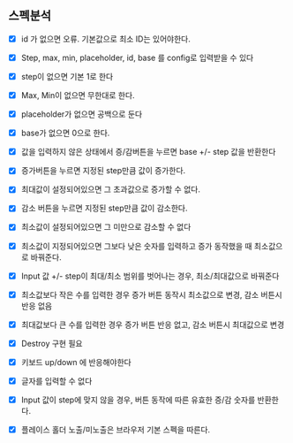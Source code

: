 ## 스펙분석

- [x] id 가 없으면 오류. 기본값으로 최소 ID는 있어야한다.
- [x] Step, max, min, placeholder, id, base 를 config로 입력받을 수 있다
- [x] step이 없으면 기본 1로 한다
- [x] Max, Min이 없으면 무한대로 한다.
- [x] placeholder가 없으면 공백으로 둔다
- [x] base가 없으면 0으로 한다.
- [x] 값을 입력하지 않은 상태에서 증/감버튼을 누르면 base +/- step 값을 반환한다
- [x] 증가버튼을 누르면 지정된 step만큼 값이 증가한다.
- [x] 최대값이 설정되어있으면 그 초과값으로 증가할 수 없다.
- [x] 감소 버튼을 누르면 지정된 step만큼 값이 감소한다.
- [x] 최소값이 설정되어있으면 그 미만으로 감소할 수 없다
- [x] 최소값이 지정되어있으면 그보다 낮은 숫자를 입력하고 증가 동작했을 때 최소값으로 바꿔준다.
- [x] Input 값 +/- step이 최대/최소 범위를 벗어나는 경우, 최소/최대값으로 바꿔준다 
- [x] 최소값보다 작은 수를 입력한 경우 증가 버튼 동작시 최소값으로 변경, 감소 버튼시 반응 없음
- [x] 최대값보다 큰 수를 입력한 경우 증가 버튼 반응 없고, 감소 버튼시 최대값으로 변경
- [x] Destroy 구현 필요
- [x] 키보드 up/down 에 반응해야한다
- [x] 글자를 입력할 수 없다
- [x] Input 값이 step에 맞지 않을 경우, 버튼 동작에 따른 유효한 증/감 숫자를 반환한다.
- [x] 플레이스 홀더 노출/미노출은 브라우저 기본 스펙을 따른다. 


